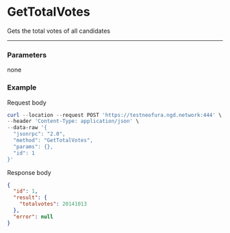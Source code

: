 # GetTotalVotes
Gets the total votes of all candidates
<hr>

### Parameters
none


### Example

Request body

```powershell
curl --location --request POST 'https://testneofura.ngd.network:444' \
--header 'Content-Type: application/json' \
--data-raw '{
  "jsonrpc": "2.0",
  "method": "GetTotalVotes",
  "params": {},
  "id": 1
}'
```

Response body

```json
{
  "id": 1,
  "result": {
    "totalvotes": 20141013
  },
  "error": null
}
```
